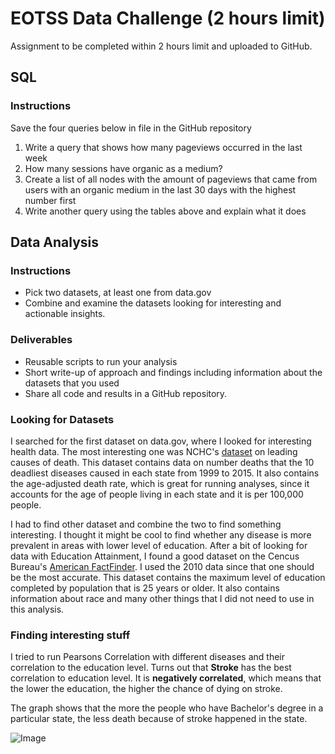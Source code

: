 # EOTSS Data Challenge (2 hours limit)
Assignment to be completed within 2 hours limit and uploaded to GitHub.

## SQL
### Instructions
Save the four queries below in file in the GitHub repository
1.	Write a query that shows how many pageviews occurred in the last week
2.	How many sessions have organic as a medium?
3.	Create a list of all nodes with the amount of pageviews that came from users with an organic medium in the last 30 days with the highest number first
4.	Write another query using the tables above and explain what it does


## Data Analysis
### Instructions
- Pick two datasets, at least one from data.gov
- Combine and examine the datasets looking for interesting and actionable insights.

### Deliverables
- Reusable scripts to run your analysis
- Short write-up of approach and findings including information about the datasets that you used
- Share all code and results in a GitHub repository.

### Looking for Datasets
I searched for the first dataset on data.gov, where I looked for interesting health data. The most interesting one was NCHC's [dataset](https://catalog.data.gov/dataset/age-adjusted-death-rates-for-the-top-10-leading-causes-of-death-united-states-2013) on leading causes of death. This dataset contains data on number deaths that the 10 deadliest diseases caused in each state from 1999 to 2015. It also contains the age-adjusted death rate, which is great for running analyses, since it accounts for the age of people living in each state and it is per 100,000 people.

I had to find other dataset and combine the two to find something interesting. I thought it might be cool to find whether any disease is more prevalent in areas with lower level of education. After a bit of looking for data with Education Attainment, I found a good dataset on the Cencus Bureau's [American FactFinder](https://factfinder.census.gov/faces/nav/jsf/pages/searchresults.xhtml?refresh=t). I used the 2010 data since that one should be the most accurate. This dataset contains the maximum level of education completed by population that is 25 years or older. It also contains information about race and many other things that I did not need to use in this analysis.

### Finding interesting stuff
I tried to run Pearsons Correlation with different diseases and their correlation to the education level. Turns out that **Stroke** has the best correlation to education level. It is **negatively correlated**, which means that the lower the education, the higher the chance of dying on stroke.

The graph shows that the more the people who have Bachelor's degree in a particular state, the less death because of stroke happened in the state.

![Image](https://github.com/MatyasKonig/EOTSS-Data-Challenge/blob/master/graph.png?raw=true)
